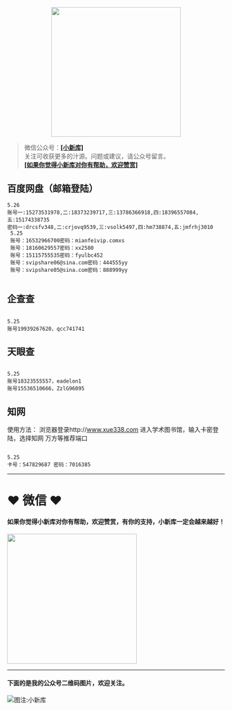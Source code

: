 <div align="center">
<a href="https://xiaoxinku.ys168.com">
<img width="300" src="https://s1.ax1x.com/2020/05/26/tiwdl8.gif"/>
</a>
</div>


>微信公众号：**<a href="#jump_1">[小新库]</a>**  
关注可收获更多的汁源。问题或建议，请公众号留言。  
**<a href="#jump_1">[如果你觉得小新库对你有帮助，欢迎赞赏]</a>**


## 百度网盘（邮箱登陆）

```
5.26
账号一:15273531978,二:18373239717,三:13786366918,四:18396557084,五:15174338735
密码一:drcsfv348,二:crjovq9539,三:vsolk5497,四:hm738874,五:jmfrhj3010
 5.25
 账号：16532966700密码：mianfeivip.comxs
 账号：18160629557密码：xx2580
 账号：15115755535密码：fyulbc452
 账号：svipshare06@sina.com密码：444555yy
 账号：svipshare05@sina.com密码：888999yy
  
```

## 企查查

```

5.25
账号19939267620，qcc741741

```

## 天眼查

```

5.25
账号18323555557，eadelon1
账号15536510666，ZzlG96095

```

## 知网
使用方法：
浏览器登录http://www.xue338.com
进入学术图书馆，输入卡密登陆，选择知网 万方等推荐端口

```

5.25
卡号：547829687 密码：7016385

```

***

# ❤ 微信 ❤ 

#### 如果你觉得小新库对你有帮助，欢迎赞赏，有你的支持，小新库一定会越来越好！
<div>
<a href="https://s1.ax1x.com/2020/05/26/tiVwse.png">
<img width="300" src="https://camo.githubusercontent.com/be06971baed9105260e0ed5c03746108c30b527f/68747470733a2f2f63646e2e6275796d6561636f666665652e636f6d2f627574746f6e732f64656661756c742d6f72616e67652e706e67"/>
</a>
</div>

<a id="jump_1"></a> 
***
#### 下面的是我的公众号二维码图片，欢迎关注。  
![图注:小新库](https://s1.ax1x.com/2020/05/15/Ysg6dH.jpg) 

